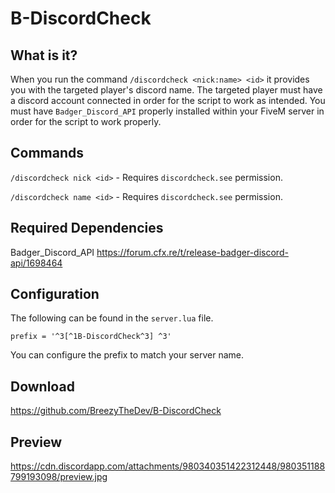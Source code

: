# B-DiscordCheck

## What is it?

When you run the command `/discordcheck <nick:name> <id>` it provides you with the targeted player's discord name. The targeted player must have a discord account connected in order for the script to work as intended. You must have `Badger_Discord_API` properly installed within your FiveM server in order for the script to work properly.

## Commands

`/discordcheck nick <id>` - Requires `discordcheck.see` permission.

`/discordcheck name <id>` - Requires `discordcheck.see` permission.

## Required Dependencies

Badger_Discord_API
https://forum.cfx.re/t/release-badger-discord-api/1698464

## Configuration

The following can be found in the ``server.lua`` file.
```
prefix = '^3[^1B-DiscordCheck^3] ^3'
```
You can configure the prefix to match your server name.



## Download
https://github.com/BreezyTheDev/B-DiscordCheck


## Preview

https://cdn.discordapp.com/attachments/980340351422312448/980351188799193098/preview.jpg

